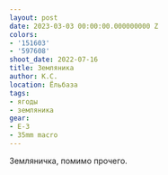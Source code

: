 ```yaml
---
layout: post
date: 2023-03-03 00:00:00.000000000 Z
colors:
- '151603'
- '597608'
shoot_date: 2022-07-16
title: Земляника
author: К.С.
location: Ёльбаза
tags:
- ягоды
- земляника
gear:
- E-3
- 35mm macro
---
```

Земляничка, помимо прочего.

